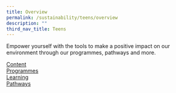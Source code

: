 ```yaml
---
title: Overview
permalink: /sustainability/teens/overview
description: ""
third_nav_title: Teens
---
```

Empower yourself with the tools to make a positive impact on our environment through our programmes, pathways and more.

<div class="row is-multiline">
  <div class="col is-one-third">
    <div class="clickbox is-mint-jade">
      <a href="/sustainability/teens/content">
        <span>Content</span>
      </a>
    </div>
  </div>
  <div class="col is-one-third">
    <div class="clickbox is-mint-jade">
      <a href="/sustainability/teens/programmes">
        <span>Programmes</span>
      </a>
    </div>
  </div>
  <div class="col is-one-third">
    <div class="clickbox is-mint-jade">
      <a href="/sustainability/teens/learning-pathways">
        <span>Learning<br>Pathways</span>
      </a>
    </div>
  </div>
</div>
